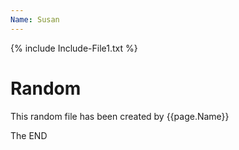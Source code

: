 ```yaml
---
Name: Susan
---
```


{% include Include-File1.txt %}

# Random
This random file has been created by {{page.Name}}

The END